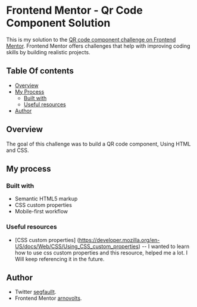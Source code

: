 # Frontend Mentor - Qr Code Component Solution

This is my solution to the [QR code component challenge on Frontend Mentor](https://www.frontendmentor.io/challenges/qr-code-component-iux_sIO_H). Frontend Mentor offers challenges that help with improving coding skills by building realistic projects. 

## Table Of contents

- [Overview](#overview)
- [My Process](#my-process)
  - [Built with](#built-with)
  - [Useful resources](#useful-resouces)
- [Author](#author)

## Overview

[](https://github.com/arnovolts/qr-code-component/blob/master/assets/images/screenshot.png)

The goal of this challenge was to build a QR code component, Using HTML and CSS.

## My process

### Built with

- Semantic HTML5 markup
- CSS custom properties
- Mobile-first workflow

### Useful resources

- [CSS custom properties] (https://developer.mozilla.org/en-US/docs/Web/CSS/Using_CSS_custom_properties) -- I wanted to learn how to use css custom properties and this resource, helped me a lot. I Will keep referencing it in the future. 

## Author

- Twitter [segfaullt](https://twitter.com/segfaullt).
- Frontend Mentor [arnovolts](https://www.frontendmentor.io/profile/arnovolts).